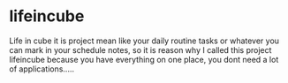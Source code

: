 # lifeincube
Life in cube it is project mean like your daily routine tasks or whatever you can mark in your schedule notes, so it is reason why I called this project lifeincube because you have everything on one place, you dont need a lot of applications.....
